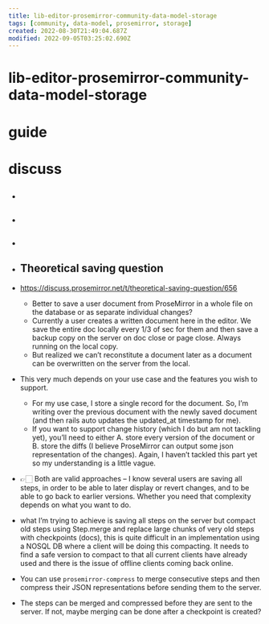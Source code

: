 ```yaml
---
title: lib-editor-prosemirror-community-data-model-storage
tags: [community, data-model, prosemirror, storage]
created: 2022-08-30T21:49:04.687Z
modified: 2022-09-05T03:25:02.690Z
---
```


# lib-editor-prosemirror-community-data-model-storage

# guide

# discuss
- ## 

- ## 

- ## 

- ## Theoretical saving question
- https://discuss.prosemirror.net/t/theoretical-saving-question/656
  - Better to save a user document from ProseMirror in a whole file on the database or as separate individual changes?
  - Currently a user creates a written document here in the editor. We save the entire doc locally every 1/3 of sec for them and then save a backup copy on the server on doc close or page close. Always running on the local copy.
  - But realized we can’t reconstitute a document later as a document can be overwritten on the server from the local.

- This very much depends on your use case and the features you wish to support. 
  - For my use case, I store a single record for the document. So, I’m writing over the previous document with the newly saved document (and then rails auto updates the updated_at timestamp for me).
  - If you want to support change history (which I do but am not tackling yet), you’ll need to either A. store every version of the document or B. store the diffs (I believe ProseMirror can output some json representation of the changes). Again, I haven’t tackled this part yet so my understanding is a little vague.

- 👉🏻 Both are valid approaches – I know several users are saving all steps, in order to be able to later display or revert changes, and to be able to go back to earlier versions. Whether you need that complexity depends on what you want to do.

- what I’m trying to achieve is saving all steps on the server but compact old steps using Step.merge and replace large chunks of very old steps with checkpoints (docs), this is quite difficult in an implementation using a NOSQL DB where a client will be doing this compacting. It needs to find a safe version to compact to that all current clients have already used and there is the issue of offline clients coming back online.

- You can use `prosemirror-compress` to merge consecutive steps and then compress their JSON representations before sending them to the server.
- The steps can be merged and compressed before they are sent to the server. If not, maybe merging can be done after a checkpoint is created?
